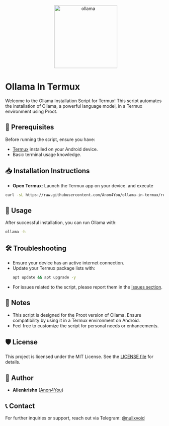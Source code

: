 <div align="center">
  <a href="https://ollama.com" />
    <img alt="ollama" height="200px" src="https://github.com/ollama/ollama/assets/3325447/0d0b44e2-8f4a-4e99-9b52-a5c1c741c8f7">
  </a>
</div>

# Ollama In Termux

Welcome to the Ollama Installation Script for Termux! This script automates the installation of Ollama, a powerful language model, in a Termux environment using Proot.

## 🚀 Prerequisites

Before running the script, ensure you have:

- [Termux](https://termux.com/) installed on your Android device.
- Basic terminal usage knowledge.

## 📥 Installation Instructions

 - **Open Termux**: Launch the Termux app on your device.
 and execute
 ```bash
 curl -sL https://raw.githubusercontent.com/Anon4You/ollama-in-termux/refs/heads/main/install_ollama.sh | bash
 ```

## 🎉 Usage

After successful installation, you can run Ollama with:
```bash
ollama -h
```

## 🛠 Troubleshooting

- Ensure your device has an active internet connection.
- Update your Termux package lists with:
  ```bash
  apt update && apt upgrade -y
  ```
- For issues related to the script, please report them in the [Issues section](https://github.com/Anon4You/ollama-in-termux/issues).

## 📝 Notes

- This script is designed for the Proot version of Ollama. Ensure compatibility by using it in a Termux environment on Android.
- Feel free to customize the script for personal needs or enhancements.

## 🛡 License

This project is licensed under the MIT License. See the [LICENSE file](LICENSE) for details.

## 👤 Author

- **Alienkrishn** ([Anon4You](https://github.com/Anon4You))

## 📞 Contact

For further inquiries or support, reach out via Telegram: [@nullxvoid](https://t.me/nullxvoid)
